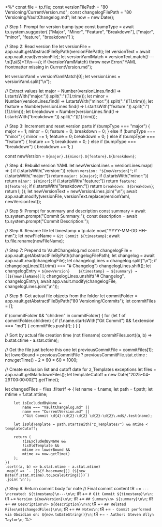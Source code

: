 <%*
const file = tp.file;
const versionFilePath = "80 Versioning/CurrentVersion.md";
const changelogFilePath = "80 Versioning/VaultChangelog.md";
let now = new Date();

// Step 1: Prompt for version bump type
const bumpType = await tp.system.suggester(
	["Major", "Minor", "Feature", "Breakdown"],
	["major", "minor", "feature", "breakdown"]
);

// Step 2: Read version file
let versionFile = app.vault.getAbstractFileByPath(versionFilePath);
let versionText = await app.vault.read(versionFile);
let versionYamlMatch = versionText.match(/---\n([\s\S]*?)\n---/);
if (!versionYamlMatch) throw new Error("YAML frontmatter missing in CurrentVersion.md");

let versionYaml = versionYamlMatch[0];
let versionLines = versionYaml.split("\n");

// Extract values
let major = Number(versionLines.find(l => l.startsWith("major:")).split(":")[1].trim());
let minor = Number(versionLines.find(l => l.startsWith("minor:")).split(":")[1].trim());
let feature = Number(versionLines.find(l => l.startsWith("feature:")).split(":")[1].trim());
let breakdown = Number(versionLines.find(l => l.startsWith("breakdown:")).split(":")[1].trim());

// Step 3: Increment and reset version parts
if (bumpType === "major") {
	major += 1; minor = 0; feature = 0; breakdown = 0;
} else if (bumpType === "minor") {
	minor += 1; feature = 0; breakdown = 0;
} else if (bumpType === "feature") {
	feature += 1; breakdown = 0;
} else if (bumpType === "breakdown") {
	breakdown += 1;
}

const newVersion = `${major}.${minor}.${feature}.${breakdown}`;

// Step 4: Rebuild version YAML
let newVersionLines = versionLines.map(l => {
	if (l.startsWith("version:")) return `version: "${newVersion}"`;
	if (l.startsWith("major:")) return `major: ${major}`;
	if (l.startsWith("minor:")) return `minor: ${minor}`;
	if (l.startsWith("feature:")) return `feature: ${feature}`;
	if (l.startsWith("breakdown:")) return `breakdown: ${breakdown}`;
	return l;
});
let newVersionText = newVersionLines.join("\n");
await app.vault.modify(versionFile, versionText.replace(versionYaml, newVersionText));

// Step 5: Prompt for summary and description
const summary = await tp.system.prompt("Commit Summary:");
const description = await tp.system.prompt("Commit Description:");

// Step 6: Rename file
let timestamp = tp.date.now("YYYY-MM-DD HH-mm");
let newFileName = `Git Commit ${timestamp}`;
await tp.file.rename(newFileName);

// Step 7: Prepend to VaultChangelog.md
const changelogFile = app.vault.getAbstractFileByPath(changelogFilePath);
let changelog = await app.vault.read(changelogFile);
let changelogLines = changelog.split("\n");
if (changelogLines[0].trim() === "# Changelog") changelogLines.shift();
let changelogEntry = `${newVersion}    ${timestamp} – ${summary} → [[${newFileName}]]`;
changelogLines.unshift("# Changelog", changelogEntry);
await app.vault.modify(changelogFile, changelogLines.join("\n"));

// Step 8: Get actual file objects from the folder
let commitFolder = app.vault.getAbstractFileByPath("80 Versioning/Commits");
let commitFiles = [];

if (commitFolder && "children" in commitFolder) {
	for (let f of commitFolder.children) {
		if (f.name.startsWith("Git Commit") && f.extension === "md") {
			commitFiles.push(f);
		}
	}
}

// Sort by actual file creation time (not filename)
commitFiles.sort((a, b) => b.stat.ctime - a.stat.ctime);

// Get the file just before this one
let previousCommitFile = commitFiles[1];
let lowerBound = previousCommitFile ? previousCommitFile.stat.ctime : now.getTime() - 2 * 60 * 60 * 1000;

// Create exclusion list and cutoff date for z_Templates exceptions
let files = app.vault.getMarkdownFiles();
let templateCutoff = new Date("2025-04-29T00:00:00Z").getTime();

let changedFiles = files
	.filter(f => {
		let name = f.name;
		let path = f.path;
		let mtime = f.stat.mtime;

		let isExcludedByName =
			name === "VaultChangelog.md" ||
			name === "CurrentVersion.md" ||
			/^Git Commit \d{4}-\d{2}-\d{2} \d{2}-\d{2}\.md$/.test(name);

		let isOldTemplate = path.startsWith("z_Templates/") && mtime < templateCutoff;

		return (
			!isExcludedByName &&
			!isOldTemplate &&
			mtime >= lowerBound &&
			mtime <= now.getTime()
		);
	})
	.sort((a, b) => b.stat.mtime - a.stat.mtime)
	.map(f => `- [[${f.basename}]] (${new Date(f.stat.mtime).toLocaleString()})`)
	.join('\n');

// Step 9: Return commit body for note
// Final commit content
tR += `---\ncreated: ${timestamp}\n---\n\n`;
tR += `# Git Commit ${timestamp}\n\n`;
tR += `Version ${newVersion}\n\n`;
tR += `## Summary\n> ${summary}\n\n`;
tR += `## Description\n> ${description}\n\n`;
tR += `## Related Files\n${changedFiles}\n\n`;
tR += `## Notes\n`;
tR += `- Commit performed via Obsidian on: ${now.toDateString()}\n`;
tR += `- Author: Steven Allyn Taylor\n`;
%>
